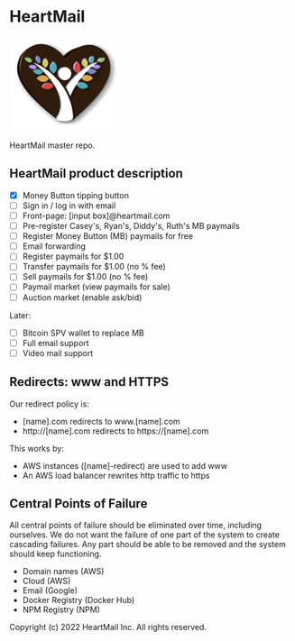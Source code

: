 # HeartMail

<img src='./btb-3d.png' alt='BeTheBroadcast' width='200'>

HeartMail master repo.

## HeartMail product description

- [x] Money Button tipping button
- [ ] Sign in / log in with email
- [ ] Front-page: [input box]@heartmail.com
- [ ] Pre-register Casey's, Ryan's, Diddy's, Ruth's MB paymails
- [ ] Register Money Button (MB) paymails for free
- [ ] Email forwarding
- [ ] Register paymails for $1.00
- [ ] Transfer paymails for $1.00 (no % fee)
- [ ] Sell paymails for $1.00 (no % fee)
- [ ] Paymail market (view paymails for sale)
- [ ] Auction market (enable ask/bid)

Later:
- [ ] Bitcoin SPV wallet to replace MB
- [ ] Full email support
- [ ] Video mail support

## Redirects: www and HTTPS

Our redirect policy is:

- [name].com redirects to www.[name].com
- http://[name].com redirects to https://[name].com

This works by:

- AWS instances ([name]-redirect) are used to add www
- An AWS load balancer rewrites http traffic to https

## Central Points of Failure

All central points of failure should be eliminated over time, including
ourselves. We do not want the failure of one part of the system to create
cascading failures. Any part should be able to be removed and the system should
keep functioning.

* Domain names (AWS)
* Cloud (AWS)
* Email (Google)
* Docker Registry (Docker Hub)
* NPM Registry (NPM)

Copyright (c) 2022 HeartMail Inc. All rights reserved.
